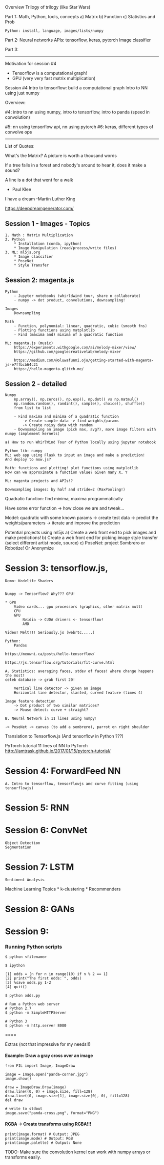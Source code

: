 Overview
Trilogy of trilogy (like Star Wars)

Part 1: Math, Python, tools, concepts
    a) Matrix
    b) Function
    c) Statistics and Prob

    Python: install, language, images/lists/numpy

Part 2: Neural networks
    APIs: tensorflow, keras, pytorch
    Image classifier

Part 3:

---
Motivation for session #4
* Tensorflow is a computational graph!
* GPU (very very fast matrix multiplication)

Session #4
Intro to tensorflow: build a computational graph
Intro to NN using just numpy

Overview:

#4: intro to nn using numpy, intro to tensorflow, intro to panda (speed in convolution)

#5: nn using tensorflow api, nn using pytorch
#6: keras, different types of convolve ops

----

List of Quotes:

What's the Matrix?
A picture is worth a thousand words

If a tree falls in a forest and nobody's around to hear it, does it make a sound?

A line is a dot that went for a walk
- Paul Klee


I have a dream
  -Martin Luther King

https://deepdreamgenerator.com/



## Session 1 - Images - Topics

    1. Math : Matrix Multiplication
    2. Python
        * Installation (conda, ipython)
        * Image Manipulation (read/process/write files)
    3. ML: ml5js.org 
        * Image classifier
        * PoseNet
        * Style Transfer

## Session 2: magenta.js

    Python
        - Jupyter notebooks (whirldwind tour, share n collaborate)
        - numpy -> dot product, convolutions, downsampling!
    
    Images
        Downsampling

    Math
        - Function, polynomial: linear, quadratic, cubic (smooth fns)
        - Plotting functions using matplotlib
        - Find (maxima and) minima of a quadratic function

    ML: magenta.js (music)
        https://experiments.withgoogle.com/ai/melody-mixer/view/
        https://github.com/googlecreativelab/melody-mixer

        https://medium.com/@oluwafunmi.ojo/getting-started-with-magenta-js-e7ffbcb64c21
        https://hello-magenta.glitch.me/


## Session 2 - detailed

    Numpy
        np.array(), np.zeros(), np.exp(), np.dot() vs np.matmul()
        np.random.random(), randint(), sample(), choice(), shuffle()
        from list to list

        - Find maxima and minima of a quadratic function
            -> Create sample data -> find weights/params
            -> Create noisy data with random
        - Downsampling an image (pick max, avg?), more image filters with numpy (implement kernels)

    a) How to run WhirlWind Tour of Python locally using jupyter notebook

    Python lib: numpy
    ML: web app using Flask to input an image and make a prediction!
    And deploy to now.js?

    Math: functions and plotting! plot functions using matplotlib
    How can we approximate a function value? Given many X, Y

    ML: magenta projects and APIs!?

    Downsampling images: by half and stride=2 (MaxPooling!)

Quadratic function: find minima, maxima programmatically

Have some error function -> how close we are and tweak...


Model: quadratic with some known params
-> create test data -> predict the weights/parameters
-> iterate and improve the prediction



Potential projects using ml5js
a) Create a web front end to pick images and make predictions!
b) Create a web front end for picking image style transfer (select different artist mode, source)
c) PoseNet: project Sombrero or Robotize! Or Anonymize


# Session 3: tensorflow.js, 

    Demo: Kodelife Shaders


    Numpy -> Tensorflow? Why??? GPU!

    * GPU
        Video cards... gpu processors (graphics, other matrix mult)
        CPU
        GPU
            Nvidia -> CUDA drivers <- tensorflow!
            AMD

    Video! Melt!!! Seriously.js (webrtc.....)

    Python:
        Pandas

    https://meowni.ca/posts/hello-tensorflow/

    https://js.tensorflow.org/tutorials/fit-curve.html

    A. Statistics: averaging faces, stdev of faces! where change happens the most!
    celeb database -> grab first 20!

        Vertical line detector -> given an image
        Horizontal line detector, slanted, curved feature (times 4)

    Image feature detection
        -> Dot product of two similar matrices?
        -> Mouse detect: curve + straight?

    B. Neural Network in 11 lines using numpy!

    -> PoseNet -> canvas (to add a sombrero), parrot on right shoulder


Translation to Tensorflow.js (And tensorflow in Python ???)


PyTorch tutorial
11 lines of NN to PyTorch
http://iamtrask.github.io/2017/01/15/pytorch-tutorial/


# Session 4: ForwardFeed NN

    A. Intro to tensorflow, tensorflowjs and curve fitting (using tensorflowjs)

# Session 5: RNN

# Session 6: ConvNet
    Object Detection
    Segmentation

# Session 7: LSTM
    Sentiment Analysis

Machine Learning Topics
    * k-clustering
    * Recommenders

# Session 8: GANs


# Session 9:




### Running Python scripts

    $ python <filename>

    $ ipython

    [1] odds = [n for n in range(10) if n % 2 == 1]
    [2] print("The first odds: ", odds)
    [3] %save odds.py 1-2
    [4] quit()

    $ python odds.py

    # Run a Python web server
    # Python 2.7
    $ python -m SimpleHTTPServer

    # Python 3
    $ python -m http.server 8080







====


Extras (not that impressive for my needs!!)
#### Example: Draw a gray cross over an image

    from PIL import Image, ImageDraw

    image = Image.open("panda-corner.jpg")
    image.show()

    draw = ImageDraw.Draw(image)
    draw.line((0, 0) + image.size, fill=128)
    draw.line((0, image.size[1], image.size[0], 0), fill=128)
    del draw

    # write to stdout
    image.save("panda-cross.png", format="PNG")



#### RGBA -> Create transforms using RGBA!!!

    print(image.format) # Output: JPEG
    print(image.mode) # Output: RGB
    print(image.palette) # Output: None


TODO: Make sure the convolution kernel can work with numpy arrays or transforms easily.

